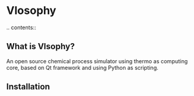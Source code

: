 # Vlosophy



.. contents::

What is Vlsophy?
---------------
 
An open source chemical process simulator using thermo as computing core, based on Qt framework and using Python as scripting.


Installation
---------------

 
 
